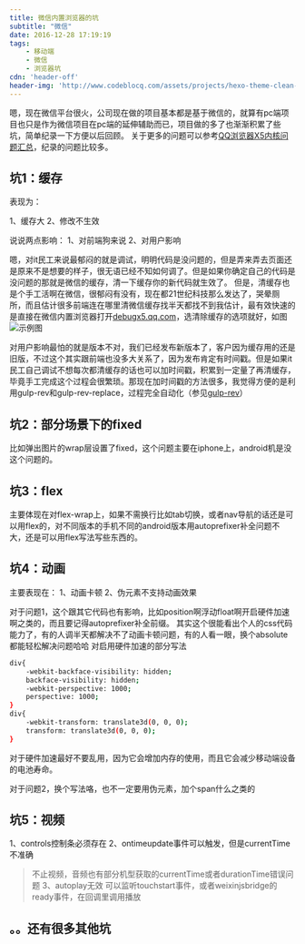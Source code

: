 ```yaml
---
title: 微信内置浏览器的坑
subtitle: "微信"
date: 2016-12-28 17:19:19
tags:
    - 移动端
    - 微信
    - 浏览器坑
cdn: 'header-off'
header-img: 'http://www.codeblocq.com/assets/projects/hexo-theme-clean-blog/img/home-bg.jpg'
---
```


嗯，现在微信平台很火，公司现在做的项目基本都是基于微信的，就算有pc端项目也只是作为微信项目在pc端的延伸辅助而已，项目做的多了也渐渐积累了些坑，简单纪录一下方便以后回顾。
关于更多的问题可以参考[QQ浏览器X5内核问题汇总](https://www.qianduan.net/qqliu-lan-qi-x5nei-he-wen-ti-hui-zong/)，纪录的问题比较多。

<!-- more -->


## 坑1：缓存

表现为：

1、缓存大
2、修改不生效

说说两点影响：
1、对前端狗来说
2、对用户影响

嗯，对it民工来说最郁闷的就是调试，明明代码是没问题的，但是弄来弄去页面还是原来不是想要的样子，很无语已经不知如何调了。但是如果你确定自己的代码是没问题的那就是微信的缓存，清一下缓存你的新代码就生效了。
但是，清缓存也是个手工活啊在微信，很郁闷有没有，现在都21世纪科技那么发达了，哭晕厕所，而且估计很多前端连在哪里清微信缓存找半天都找不到我估计，最有效快速的是直接在微信内置浏览器打开[debugx5.qq.com](debugx5.qq.com)，选清除缓存的选项就好，如图
![示例图](https://pic3.zhimg.com/3e478daa3af692fa6ca232e2da26473a_b.png)

对用户影响最怕的就是版本不对，我们已经发布新版本了，客户因为缓存用的还是旧版，不过这个其实跟前端也没多大关系了，因为发布肯定有时间戳。但是如果it民工自己调试不想每次都清缓存的话也可以加时间戳，积累到一定量了再清缓存，毕竟手工完成这个过程会很繁琐。那现在加时间戳的方法很多，我觉得方便的是利用gulp-rev和gulp-rev-replace，过程完全自动化（参见[gulp-rev](https://github.com/jamesknelson/gulp-rev-replace)）

## 坑2：部分场景下的fixed
比如弹出图片的wrap层设置了fixed，这个问题主要在iphone上，android机是没这个问题的。

## 坑3：flex
主要体现在对flex-wrap上，如果不需换行比如tab切换，或者nav导航的话还是可以用flex的，对不同版本的手机不同的android版本用autoprefixer补全问题不大，还是可以用flex写法写些东西的。

## 坑4：动画
主要表现在：
1、动画卡顿
2、伪元素不支持动画效果

对于问题1，这个跟其它代码也有影响，比如position啊浮动float啊开启硬件加速啊之类的，而且要记得autoprefixer补全前缀。
其实这个很能看出个人的css代码能力了，有的人调半天都解决不了动画卡顿问题，有的人看一眼，换个absolute都能轻松解决问题哈哈
对启用硬件加速的部分写法
``` bash
div{
	-webkit-backface-visibility: hidden;
    backface-visibility: hidden;
    -webkit-perspective: 1000;
    perspective: 1000;
}
div{
	-webkit-transform: translate3d(0, 0, 0);
	transform: translate3d(0, 0, 0);
}
```
对于硬件加速最好不要乱用，因为它会增加内存的使用，而且它会减少移动端设备的电池寿命。

对于问题2，换个写法咯，也不一定要用伪元素，加个span什么之类的

## 坑5：视频
1、controls控制条必须存在
2、ontimeupdate事件可以触发，但是currentTime不准确
> 不止视频，音频也有部分机型获取的currentTime或者durationTime错误问题
3、autoplay无效
> 可以监听touchstart事件，或者weixinjsbridge的ready事件，在回调里调用播放


## 。。还有很多其他坑
